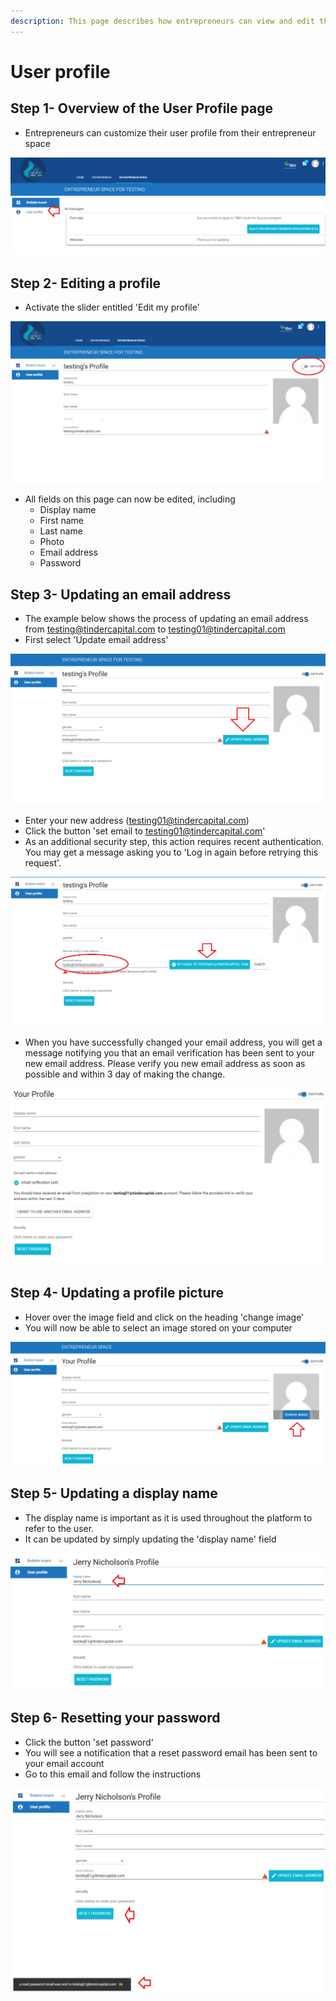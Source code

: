 ```yaml
---
description: This page describes how entrepreneurs can view and edit their user profile.
---
```


# User profile

## Step 1- Overview of the User Profile page <a id="step-1-overview-of-the-my-profile-page"></a>

* Entrepreneurs can customize their user profile from their entrepreneur space

![](../.gitbook/assets/image%20%2868%29.png)

## Step 2- Editing a profile <a id="step-2-editing-a-profile"></a>

* Activate the slider entitled 'Edit my profile'

![](../.gitbook/assets/image%20%2829%29.png)

* All fields on this page can now be edited, including
  * Display name
  * First name
  * Last name
  * Photo
  * Email address
  * Password

## Step 3- Updating an email address <a id="step-3-updating-an-email-address"></a>

* The example below shows the process of updating an email address from testing@tindercapital.com to testing01@tindercapital.com
* First select 'Update email address'

![](../.gitbook/assets/image%20%28147%29.png)

* Enter your new address \(testing01@tindercapital.com\) 
* Click the button 'set email to testing01@tindercapital.com'
* As an additional security step, this action requires recent authentication.  You may get a message asking you to 'Log in again before retrying this request'.

![](../.gitbook/assets/image%20%28182%29.png)

* When you have successfully changed your email address, you will get a message notifying you that an email verification has been sent to your new email address.  Please verify you new email address as soon as possible and within 3 day of making the change.

![](../.gitbook/assets/image%20%2848%29.png)

## Step 4- Updating a profile picture <a id="step-4-updating-a-profile-picture"></a>

* Hover over the image field and click on the heading 'change image'
* You will now be able to select an image stored on your computer

![](../.gitbook/assets/image%20%28159%29.png)

## Step 5- Updating a display name <a id="step-5-updating-a-display-name"></a>

* The display name is important as it is used throughout the platform to refer to the user.
* It can be updated by simply updating the 'display name' field

![](../.gitbook/assets/image%20%28144%29.png)

## Step 6- Resetting your password

* Click the button 'set password'
* You will see a notification that a reset password email has been sent to your email account
* Go to this email and follow the instructions

![](../.gitbook/assets/image%20%2817%29.png)

